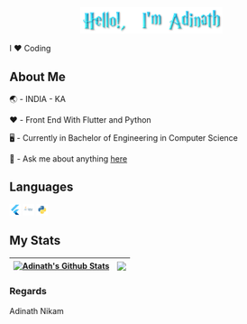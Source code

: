 <p align="center"><img width="50%" src="./assets/gh-adinath-readme.png"/></p>

I ❤ Coding


## About Me

🌏 - INDIA - KA

❤️ - Front End With Flutter and Python

🖥 - Currently in Bachelor of Engineering in Computer Science

💬 - Ask me about anything [here](https://github.com/adinath-nikam/adinath-nikam/issues)


## Languages

<code><img height="20" src="https://raw.githubusercontent.com/github/explore/80688e429a7d4ef2fca1e82350fe8e3517d3494d/topics/flutter/flutter.png"></code>
<code><img height="20" src="https://raw.githubusercontent.com/github/explore/80688e429a7d4ef2fca1e82350fe8e3517d3494d/topics/java/java.png"></code>
<code><img height="20" src="https://raw.githubusercontent.com/github/explore/80688e429a7d4ef2fca1e82350fe8e3517d3494d/topics/python/python.png"></code>


## My Stats

| <a href="https://github.com/adinath-nikam/github-readme-stats"><img align="center" src="https://github-readme-stats.vercel.app/api?username=adinath-nikam&show_icons=true&include_all_commits=true&theme=buefy&hide_border=true" alt="Adinath's Github Stats" /></a> | <a href="https://github.com/adinath-nikam/github-readme-stats"><img align="center" src="https://github-readme-stats.vercel.app/api/top-langs/?username=adinath-nikam&layout=compact&theme=buefy&hide_border=true" /></a> |
| ------------- | ------------- |


### Regards

Adinath Nikam
